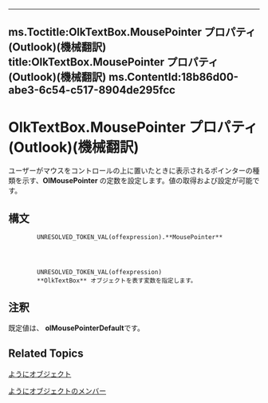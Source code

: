 

---
ms.Toctitle:OlkTextBox.MousePointer プロパティ (Outlook)(機械翻訳)
title:OlkTextBox.MousePointer プロパティ (Outlook)(機械翻訳)
ms.ContentId:18b86d00-abe3-6c54-c517-8904de295fcc
---
# OlkTextBox.MousePointer プロパティ (Outlook)(機械翻訳)




ユーザーがマウスをコントロールの上に置いたときに表示されるポインターの種類を示す、**OlMousePointer** の定数を設定します。値の取得および設定が可能です。

## 構文

            UNRESOLVED_TOKEN_VAL(offexpression).**MousePointer**




            UNRESOLVED_TOKEN_VAL(offexpression)
            **OlkTextBox** オブジェクトを表す変数を指定します。



## 注釈
既定値は、 **olMousePointerDefault**です。



## Related Topics

[ようにオブジェクト](8c9438bf-e20a-2f70-90ac-097cf09594ca.md)

[ようにオブジェクトのメンバー](f4a5f9ea-15f7-164e-d7ca-77a0842105c8.md)




